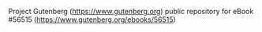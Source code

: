 Project Gutenberg (https://www.gutenberg.org) public repository for
eBook #56515 (https://www.gutenberg.org/ebooks/56515)
